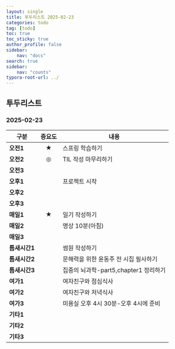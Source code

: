 ```yaml
---
layout: single
title: 투두리스트 2025-02-23
categories: todo
tag: [todo]
toc: true
toc_sticky: true
author_profile: false
sidebar:
    nav: "docs"
search: true
sidebar:
    nav: "counts"
typora-root-url: ../
---
```


## 투두리스트

### 2025-02-23

| 구분          | 중요도 | 내용   |
| ------------- | :----: | ------ |
| **오전1**     |   ★    | 스프링 학습하기 |
| **오전2**     | ◎ | TIL 작성 마무리하기 |
| **오전3**     |        |  |
| **오후1**     |        | 프로젝트 시작 |
| **오후2**     |        |  |
| **오후3**     |        |  |
| **매일1**     | ★    | 일기 작성하기 |
| **매일2**     |  | 명상 10분(아침) |
| **매일3**     |        |        |
| **틈새시간1** |        | 썸원 작성하기 |
| **틈새시간2** |        | 문해력을 위한 윤동주 전 시집 필사하기 |
| **틈새시간3** |        | 집중의 뇌과학-part5,chapter1 정리하기 |
| **여가1**     |        | 여자친구와 점심식사 |
| **여가2**     |        | 여자친구와 저녁식사 |
| **여가3**     |        | 미용실 오후 4시 30분-오후 4시에 준비 |
| **기타1**     |        |        |
| **기타2**     |        |        |
| **기타3**     |        |        |

